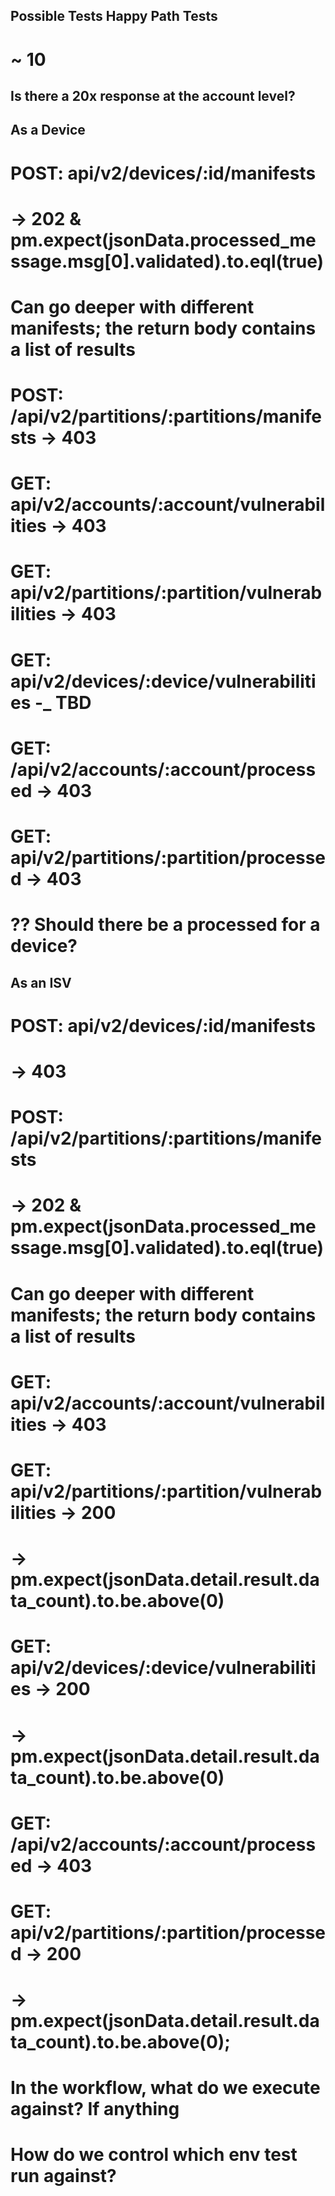 ## Possible Tests Happy Path Tests ##
# ~ 10


## Is there a 20x response at the account level?


## As a Device ##

# POST: api/v2/devices/:id/manifests
#   -> 202 & pm.expect(jsonData.processed_message.msg[0].validated).to.eql(true)
#   Can go deeper with different manifests; the return body contains a list of results

# POST: /api/v2/partitions/:partitions/manifests -> 403

# GET: api/v2/accounts/:account/vulnerabilities -> 403

# GET: api/v2/partitions/:partition/vulnerabilities -> 403

# GET: api/v2/devices/:device/vulnerabilities -_ TBD

# GET: /api/v2/accounts/:account/processed -> 403

# GET: api/v2/partitions/:partition/processed -> 403

# ?? Should there be a processed for a device?


## As an ISV ##

# POST: api/v2/devices/:id/manifests
# -> 403

# POST: /api/v2/partitions/:partitions/manifests 
#   -> 202 & pm.expect(jsonData.processed_message.msg[0].validated).to.eql(true)
#   Can go deeper with different manifests; the return body contains a list of results

# GET: api/v2/accounts/:account/vulnerabilities -> 403

# GET: api/v2/partitions/:partition/vulnerabilities -> 200
#   -> pm.expect(jsonData.detail.result.data_count).to.be.above(0)

# GET: api/v2/devices/:device/vulnerabilities -> 200
#   -> pm.expect(jsonData.detail.result.data_count).to.be.above(0)

# GET: /api/v2/accounts/:account/processed -> 403

# GET: api/v2/partitions/:partition/processed -> 200
#   -> pm.expect(jsonData.detail.result.data_count).to.be.above(0);

# In the workflow, what do we execute against? If anything

# How do we control which env test run against?